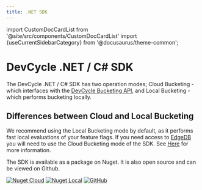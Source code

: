 ```yaml
---
title: .NET SDK
---
```


import CustomDocCardList from '@site/src/components/CustomDocCardList' import {useCurrentSidebarCategory} from
'@docusaurus/theme-common';

# DevCycle .NET / C# SDK

The DevCycle .NET / C# SDK has two operation modes; Cloud Bucketing - which interfaces with the
[DevCycle Bucketing API](/bucketing-api/#tag/devcycle), and Local Bucketing - which performs bucketing locally.

## Differences between Cloud and Local Bucketing

We recommend using the Local Bucketing mode by default, as it performs fast local evaluations of your feature flags. If
you need access to [EdgeDB](https://docs.devcycle.com/extras/edgedb) you will need to use the Cloud Bucketing mode of
the SDK. See [Here](/sdk/#difference-between-local-and-cloud-bucketing) for more information.

<CustomDocCardList items={useCurrentSidebarCategory().items} columnWidth={4} />

The SDK is available as a package on Nuget. It is also open source and can be viewed on Github.

[![Nuget Cloud](https://badgen.net/nuget/v/DevCycle.SDK.Server.Cloud)](https://www.nuget.org/packages/DevCycle.SDK.Server.Cloud/)
[![Nuget Local](https://badgen.net/nuget/v/DevCycle.SDK.Server.Cloud)](https://www.nuget.org/packages/DevCycle.SDK.Server.Local/)
[![GitHub](https://img.shields.io/github/stars/devcyclehq/dotnet-server-sdk.svg?style=social&label=Star&maxAge=2592000)](https://github.com/DevCycleHQ/dotnet-server-sdk)
